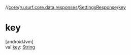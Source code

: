 //[core](../../../index.md)/[ru.surf.core.data.responses](../index.md)/[SettingsResponse](index.md)/[key](key.md)

# key

[androidJvm]\
val [key](key.md): [String](https://kotlinlang.org/api/latest/jvm/stdlib/kotlin/-string/index.html)
